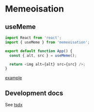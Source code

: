 # Memeoisation

## useMeme

```js
import React from 'react';
import { useMeme } from 'memeoisation';

export default function App() {
  const { alt, src } = useMeme();

  return <img alt={alt} src={src} />;
}
```

[example](https://codesandbox.io/s/zealous-spence-tr7xz?fontsize=14&hidenavigation=1&theme=dark)

## Development docs

See [tsdx](https://github.com/formik/tsdx/blob/master/templates/react/README.md)
